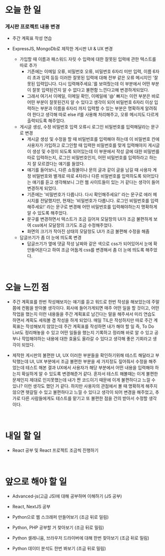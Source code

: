 # 오늘 한 일

### 게시판 프로젝트 내용 변경

- 주간 계획표 작성 연습

- ExpressJS, MongoDb로 제작한 게시판 UI & UX 변경

  - 가입할 때 이름과 패스워드 자릿 수 입력에 대한 잘못된 입력에 관한 텍스트를 따로 추가
    - 기존에는 이메일 오류, 비밀번호 오류, 비밀번호 6자리 미만 입력, 이름 6자리 초과 입력 등등 이러한 잘못된 입력에 대해 전부 같은 오류 메시지인 '잘못된 입력입니다. 다시 입력해주세요.'를 보여줬는데 이 부분에서 어떤 부분이 잘못 입력된건지 알 수 없다고 불편함 느낀다고해 변경하게되었다.
    - 그래서 여기서 이메일, 이메일 확인, 이메일에 '@' 빠지는 이런 부분은 바로 어떤 부분이 잘못된건지 알 수 있다고 생각이 되어 비밀번호 6자리 이상 입력하는 부분과 이름을 6자리 까지 입력할 수 있는 부분은 명확하게 알려줘야 한다고 생각해 따로 else if를 사용해 처리해주고, 오류 메시지도 다르게 출력되도록 해주었다.
  - 게시글 생성, 수정 비밀번호 입력 오류시 로그인 비밀번호를 입력해달라는 문구로 변경
    - 게시글 생성 및 수정을 할 때 비밀번호를 입력해야 하는데 이 비밀번호 칸에 사용자가 가입하고 로그인할 때 입력한 비밀번호를 맞게 입력해야지 게시글이 생성 및 수정이 되도록 되어있는데 이 부분에서 작성 글에 대한 비밀번를 따로 입력하는지, 로그인 비밀번호인지, 어떤 비밀번호를 입력하라고 하는지 잘 모르겠다는 얘기를 들었다.
    - 얘기를 들어보니, 다른 쇼핑몰이나 문의 글과 같이 글을 남길 때 사용자 계정 비밀번호와 별개로 따로 4자리나 다른 비밀번호를 입력하도록 되어있다는 얘기를 듣고 생각해보니 그런 웹 사이트들이 있는 거 같다는 생각이 들어 변경하게 되었다.
    - 기존에는 '비밀번호가 다릅니다. 다시 확인해주세요!' 라는 문구로 에러 메시지를 전달했지만, 현재는 '비밀번호가 다릅니다. 로그인 비밀번호를 입력해주세요!' 라는 문구로 변경해 어떤 비밀번호를 입력해야하는지 명확하게 알 수 있도록 해주었다.
    - 문구를 변경하면서 텍스트가 조금 길어져 모달창의 UI가 조금 불편하게 보여 css에서 모달창의 크기도 조금 수정해주었다.
    - 화면의 크기가 작아진 상태의 모달창도 UI가 조금 불편해 수정을 해줌
  - 답글쓰기가 좀 더 눈에 띄도록 변경
    - 답글쓰기가 옆에 댓글 작성 날짜와 같은 색으로 css가 되어있어서 눈에 확 안들어온다고 하여 조금 어둡게 css를 변경해서 좀 더 눈에 띄도록 해주었다.

<br />

# 오늘 느낀 점

- 주간 계획표를 한번 작성해보자는 얘기를 듣고 워드로 한번 작성을 해보았는데 주말쯤에 컨펌을 받아볼 생각이다. 회사에 들어가게되면 매주 어떤 일을 할 것이고, 어떤 작업을 했는지 이런 내용들을 주간 계획표로 남긴다는 말을 해주셔서 미리 연습도 하면서 계획도 세워볼 겸 작성을 하게 되었다. 매일 TIL은 작성하지만 따로 주간 계획표는 작성해보지 않았는데 주간 계획표를 작성하면 내가 해야 할 일 즉, To Do List도 정리해놓을 수 있고 어떤 일들을 했는지 기록하고 정리해 바로 알 수 있고 공부나 작업해야하는 내용에 대한 효율도 올라갈 수 있다고 생각해 좋은 기회라고 생각이 되었다.

- 제작한 게시판의 불편한 UI, UX 이러한 부분들을 확인하기위해 테스트 해달라고 부탁했는데 UI, UX 부분에서 조금 불편한 부분을 세 가지정도 짚어줘서 수정을 해주었는데 테스트 해본 결과 UX에서 사용자가 해당 부분에서 어떤 내용을 입력해야 하는지 확실하게 알 수 있도록 변경해준거 같다. 혼자서 테스트 해볼때는 이게 불편한 문제인지 제대로 인지못했는데 내가 짠 코드이기 때문에 이게 불편하다고 느낄 수 있나? 이런 생각도 했던 거 같다. 하지만 사용자의 관점에서 볼 때 명확하게 해주지않으면 헷갈릴 수 있고 불편하다고 느낄 수 있다고 생각이 되어 변경을 해주었고, 추가로 다른 사람들에게도 테스트를 맡기고 또 불편한 점을 건의 받아서 수정할 생각이다.

<br />

# 내일 할 일

- React 공부 및 React 프로젝트 조금씩 진행하기

<br />

# 앞으로 해야 할 일

- Advanced-js(고급 JS)에 대해 공부하며 이해하기 (JS 공부)

- React, NextJS 공부

- Python으로 웹 스크래퍼 만들어보기 (조금 뒤로 밀림)

- Python, PHP 공부할 거 찾아보기 (조금 뒤로 밀림)

- Python 셀레니움, 브라우저 드라이버에 대해 한번 찾아보기 (조금 뒤로 밀림)

- Python 데이터 분석도 한번 봐보기 (조금 뒤로 밀림)
